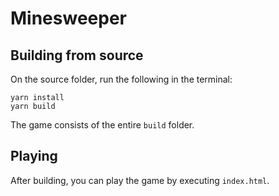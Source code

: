 
# Minesweeper

## Building from source

On the source folder, run the following in the terminal:

```
yarn install
yarn build
```

The game consists of the entire ``build`` folder.

## Playing

After building, you can play the game by executing ``index.html``.
